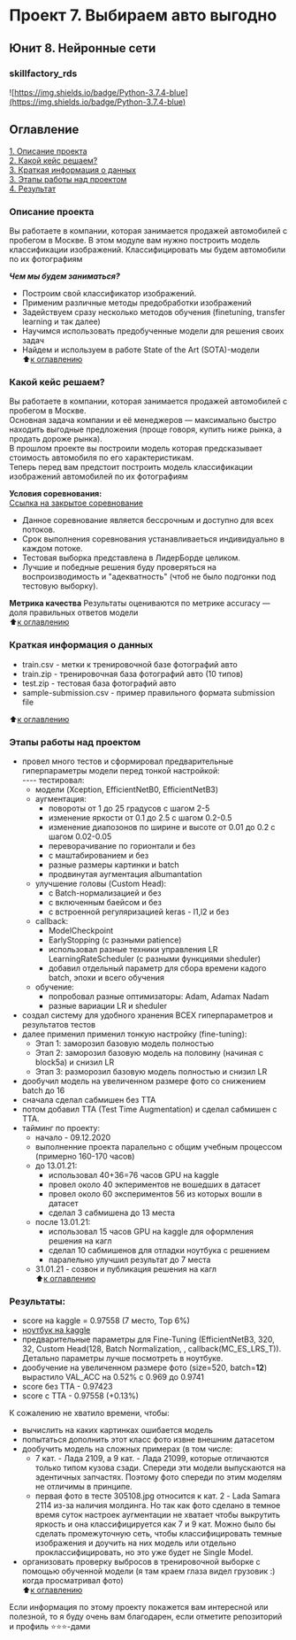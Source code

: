 # Проект 7. Выбираем авто выгодно  
## Юнит 8. Нейронные сети  
### skillfactory_rds  
![https://img.shields.io/badge/Python-3.7.4-blue](https://img.shields.io/badge/Python-3.7.4-blue)

## Оглавление  
[1. Описание проекта](https://github.com/alex-sokolov2011/skillfactory_rds/blob/master/module_7/README.md#Описание-проекта)  
[2. Какой кейс решаем?](https://github.com/alex-sokolov2011/skillfactory_rds/blob/master/module_7/README.md#Какой-кейс-решаем)  
[3. Краткая информация о данных](https://github.com/alex-sokolov2011/skillfactory_rds/blob/master/module_7/README.md#Краткая-информация-о-данных)  
[3. Этапы работы над проектом](https://github.com/alex-sokolov2011/skillfactory_rds/blob/master/module_7/README.md#Этапы-работы-над-проектом)  
[4. Результат](https://github.com/alex-sokolov2011/skillfactory_rds/blob/master/module_7/README.md#Результат)  

### Описание проекта  
Вы работаете в компании, которая занимается продажей автомобилей с пробегом в Москве. В этом модуле вам нужно построить модель классификации изображений. Классифицировать мы будем автомобили по их фотографиям  

***Чем мы будем заниматься?***  
- Построим свой классификатор изображений.
- Применим различные методы предобработки изображений
- Задействуем сразу несколько методов обучения (finetuning, transfer learning и так далее)
- Научимся использовать предобученные модели для решения своих задач
- Найдем и используем в работе State of the Art (SOTA)-модели  
:arrow_up:[к оглавлению](https://github.com/alex-sokolov2011/skillfactory_rds/blob/master/module_7/README.md#Оглавление)

### Какой кейс решаем?
Вы работаете в компании, которая занимается продажей автомобилей с пробегом в Москве.  
Основная задача компании и её менеджеров — максимально быстро находить выгодные предложения (проще говоря, купить ниже рынка, а продать дороже рынка).  
В прошлом проекте вы построили модель которая предсказывает стоимость автомобиля по его характеристикам.  
Теперь перед вам предстоит построить модель классификации изображений автомобилей по их фотографиям  

**Условия соревнования:**  
[Ссылка на закрытое соревнование](https://www.kaggle.com/c/sf-dl-car-classification)  
- Данное соревнование является бессрочным и доступно для всех потоков.
- Срок выполнения соревнования устанавливаеться индивидуально в каждом потоке.
- Тестовая выборка представлена в ЛидерБорде целиком.
- Лучшие и победные решения буду проверяться на воспроизводимость и "адекватность" (чтоб не было подгонки под тестовую выборку).

**Метрика качества**
Результаты оцениваются по метрике accuracy — доля правильных ответов модели  
:arrow_up:[к оглавлению](https://github.com/alex-sokolov2011/skillfactory_rds/blob/master/module_7/README.md#Оглавление)

### Краткая информация о данных
- train.csv - метки к тренировочной базе фотографий авто
- train.zip - тренировочная база фотографий авто (10 типов)
- test.zip - тестовая база фотографий авто
- sample-submission.csv - пример правильного формата submission file
  
:arrow_up:[к оглавлению](https://github.com/alex-sokolov2011/skillfactory_rds/blob/master/module_7/README.md#Оглавление)

### Этапы работы над проектом  

- провел много тестов и сформировал предварительные гиперпараметры модели перед тонкой настройкой:  
    ---- тестировал:
    - модели (Xception, EfficientNetB0, EfficientNetB3)
    - аугментация: 
      - повороты от 1 до 25 градусов с шагом 2-5
      - изменение яркости от 0.1 до 2.5 с шагом 0.2-0.5
      - изменение диапозонов по ширине и высоте от 0.01 до 0.2 с шагом 0.02-0.05
      - переворачивание по горионтали и без
      - с маштабированием и без
      - разные размеры картинки и batch
      - продвинутая аугментация albumantation
    - улучшение головы (Custom Head): 
      - с Batch-нормализацией и без
      - с включенным баейсом и без
      - с встроенной регуляризацией keras - l1,l2 и без
    - callback: 
      - ModelCheckpoint
      - EarlyStopping (с разными patience)
      - использовал разные техники управления LR LearningRateScheduler (с разными функциями sheduler)
      - добавил отдельный параметр для сбора времени кадого batch, эпохи и всего обучения
    - обучение:
      - попробовал разные оптимизаторы: Adam, Adamax Nadam
      - разные вариации LR и sheduler
- создал систему для удобного хранения ВСЕХ гиперпараметров и результатов тестов
- далее применил применил тонкую настройку (fine-tuning): 
  - Этап 1: заморозил базовую модель полностью
  - Этап 2: заморозил базовую модель на половину (начиная с block5a) и снизил LR
  - Этап 3: разморозил базовую модель полностью и снизил LR  
- дообучил модель на увеличенном размере фото со снижением batch до 16
- сначала сделал сабмишен без TTA
- потом добавил TTA (Test Time Augmentation) и сделал сабмишен с TTA.
- тайминг по проекту:
  - начало - 09.12.2020
  - выполненние проекта паралельно с общим учебным процессом (примерно 160-170 часов)
  - до 13.01.21:
    -  использовал 40+36=76 часов GPU на kaggle
    -  провел около 40 экпериментов не вошедших в датасет
    -  провел около 60 экспериментов 56 из которых вошли в датасет
    -  сделал 3 сабмишена до 13 места
  - после 13.01.21:
    - использовал 15 часов GPU на kaggle для оформления решения на кагл
    - сделал 10 сабмишенов для отладки ноутбука с решением
    - паралельно улучшил результат до 7 места
  - 31.01.21 - созвон и публикация решения на кагл   
:arrow_up:[к оглавлению](https://github.com/alex-sokolov2011/skillfactory_rds/blob/master/module_7/README.md#Оглавление)

### Результаты:  
- score на kaggle = 0.97558 (7 место, Top 6%)
- [ноутбук на kaggle](https://www.kaggle.com/sokolovaleks/sf-dst-10-car-classification-sokolov)  
- предварительные параметры для Fine-Tuning (EfficientNetB3, 320, 32, Custom Head(128, Batch Normalization, , callback(MC_ES_LRS_T)). Детально параметры лучше посмотреть в ноутбуке.
- дообучение на увеличенном размере фото (size=520, batch=**12**) вырастило VAL_ACC на 0.52% с 0.969 до 0.9741 
- score без TTA - 0.97423
- score c TTA - 0.97558 (+0.13%)


К сожалению не хватило времени, чтобы:
- вычислить на каких картинках ошибается модель
- попытаться дополнить этот класс фото извне внешним датасетом
- дообучить модель на сложных примерах (в том числе: 
  - 7 кат. - Лада 2109, а 9 кат. - Лада 21099, которые отличаются только типом кузова сзади. Спереди эти модели выпускаются на эдентичных запчастях. Поэтому фото спереди по этим моделям не отличимы в принципе. 
  - первая фото в тесте 305108.jpg относится к кат. 2 - Lada Samara 2114 из-за наличия молдинга. Но так как фото сделано в темное время суток настроек аугментации не хватает чтобы выкрутить яркость и она классифицируется как 7 и 9 кат. Можно было бы сделать промежуточную сеть, чтобы классифицировать темные изображения и доучить на них модель или отдельно проклассифицировать, но это уже будет не Single Model.
- организовать проверку выбросов в тренировочной выборке с помощью обученной модели (я там краем глаза видел грузовик :) когда просматривал фото)  
:arrow_up:[к оглавлению](https://github.com/alex-sokolov2011/skillfactory_rds/blob/master/module_7/README.md#Оглавление)

Если информация по этому проекту покажется вам интересной или полезной, то я буду очень вам благодарен, если отметите репозиторий и профиль ⭐️⭐️⭐️-дами